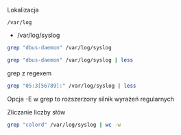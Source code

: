 Lokalizacja

```agsl
/var/log
```

- /var/log/syslog

```bash
grep "dbus-daemon" /var/log/syslog
```

```bash
grep "dbus-daemon" /var/log/syslog | less
```

grep z regexem
```bash
grep "05:3[56789]:" /var/log/syslog | less
```

Opcja -E w grep to rozszerzony silnik wyrażeń regularnych

Zliczanie liczby słów
```bash
grep "colord" /var/log/syslog | wc -w
```

